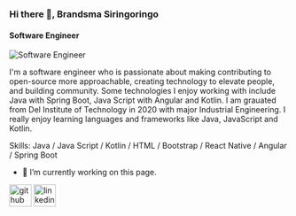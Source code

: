 ### Hi there 👋, Brandsma Siringoringo
#### Software Engineer
![Software Engineer](https://media.istockphoto.com/photos/computer-coding-software-picture-id1217011961)

I'm a software engineer who is passionate about making contributing to open-source more approachable, creating technology to elevate people, and building community. Some technologies I enjoy working with include Java with Spring Boot, Java Script with Angular and Kotlin. I am grauated from Del Institute of Technology in 2020 with major Industrial Engineering. I really enjoy learning languages and frameworks like Java, JavaScript and Kotlin.

Skills: Java / Java Script / Kotlin / HTML / Bootstrap / React Native / Angular / Spring Boot

- 🔭 I’m currently working on this page. 


[<img src='https://cdn.jsdelivr.net/npm/simple-icons@3.0.1/icons/github.svg' alt='github' height='40'>](https://github.com/https://github.com/Brandsma123)  [<img src='https://cdn.jsdelivr.net/npm/simple-icons@3.0.1/icons/linkedin.svg' alt='linkedin' height='40'>](https://www.linkedin.com/in/https://www.linkedin.com/in/brandsma-siringoringo-24b5201a1//)  

